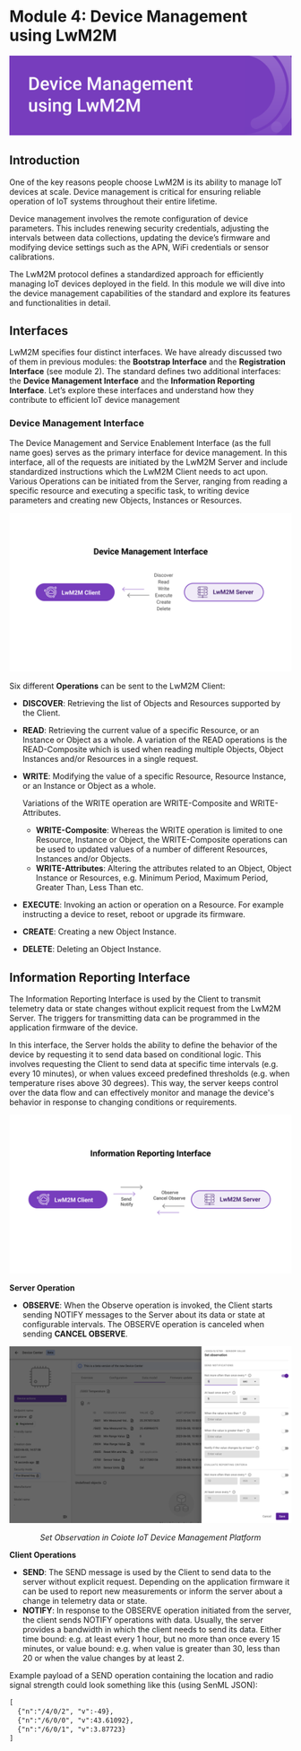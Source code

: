 # Module 4: Device Management using LwM2M

![module 4 title](images/5management.png)

## Introduction
One of the key reasons people choose LwM2M is its ability to manage IoT devices at scale. Device management is critical for ensuring reliable operation of IoT systems throughout their entire lifetime. 

Device management involves the remote configuration of device parameters. This includes renewing security credentials, adjusting the intervals between data collections, updating the device’s firmware and modifying device settings such as the APN, WiFi credentials or sensor calibrations. 

The LwM2M protocol defines a standardized approach for efficiently managing IoT devices deployed in the field. In this module we will dive into the device management capabilities of the standard and explore its features and functionalities in detail.

## Interfaces
LwM2M specifies four distinct interfaces. We have already discussed two of them in previous modules: the **Bootstrap Interface** and the **Registration Interface** (see module 2). The standard defines two additional interfaces: the **Device Management Interface** and the **Information Reporting Interface**. Let’s explore these interfaces and understand how they contribute to efficient IoT device management

### Device Management Interface

The Device Management and Service Enablement Interface (as the full name goes) serves as the primary interface for device management. In this interface, all of the requests are initiated by the LwM2M Server and include standardized instructions which the LwM2M Client needs to act upon. Various Operations can be initiated from the Server, ranging from reading a specific resource and executing a specific task, to writing device parameters and creating new Objects, Instances or Resources.

![Device Management Interface](images/module4_device-management-interface.png)

Six different **Operations** can be sent to the LwM2M Client:

* **DISCOVER**: Retrieving the list of Objects and Resources supported by the Client.
* **READ**: Retrieving the current value of a specific Resource, or an Instance or Object as a whole.
A variation of the READ operations is the READ-Composite which is used when reading multiple Objects, Object Instances and/or Resources in a single request.
* **WRITE**: Modifying the value of a specific Resource, Resource Instance, or an Instance or Object as a whole.

    Variations of the WRITE operation are WRITE-Composite and WRITE-Attributes.

    * **WRITE-Composite**: Whereas the WRITE operation is limited to one Resource, Instance or Object, the WRITE-Composite operations can be used to updated values of a number of different Resources, Instances and/or Objects.
    * **WRITE-Attributes**: Altering the attributes related to an Object, Object Instance or Resources, e.g. Minimum Period, Maximum Period, Greater Than, Less Than etc.

* **EXECUTE**: Invoking an action or operation on a Resource. For example instructing a device to reset, reboot or upgrade its firmware.
* **CREATE**: Creating a new Object Instance.
* **DELETE**: Deleting an Object Instance.


## Information Reporting Interface

The Information Reporting Interface is used by the Client to transmit telemetry data or state changes without explicit request from the LwM2M Server. The triggers for transmitting data can be programmed in the application firmware of the device.

In this interface, the Server holds the ability to define the behavior of the device by requesting it to send data based on conditional logic. This involves requesting the Client to send data at specific time intervals (e.g. every 10 minutes), or when values exceed predefined thresholds (e.g. when temperature rises above 30 degrees). This way, the server keeps control over the data flow and can effectively monitor and manage the device's behavior in response to changing conditions or requirements.

![Information Reporting Interface](images/module4_information-reporting.png)

**Server Operation**

* **OBSERVE**: When the Observe operation is invoked, the Client starts sending NOTIFY messages to the Server about its data or state at configurable intervals. The OBSERVE operation is canceled when sending **CANCEL OBSERVE**.

![Set Observations](images/module4_Observation.png)
*<p style="text-align: center;">Set Observation in Coiote IoT Device Management Platform</p>*


**Client Operations**

* **SEND**: The SEND message is used by the Client to send data to the server without explicit request. Depending on the application firmware it can be used to report new measurements or inform the server about a change in telemetry data or state.
* **NOTIFY**: In response to the OBSERVE operation initiated from the server, the client sends NOTIFY operations with data. Usually, the server provides a bandwidth in which the client needs to send its data. Either time bound: e.g. at least every 1 hour, but no more than once every 15 minutes, or value bound: e.g. when value is greater than 30, less than 20 or when the value changes by at least 2.

Example payload of a SEND operation containing the location and radio signal strength could look something like this (using SenML JSON):

```
[
  {"n":"/4/0/2", "v":-49},
  {"n":"/6/0/0", "v":43.61092},
  {"n":"/6/0/1", "v":3.87723}
]
```
